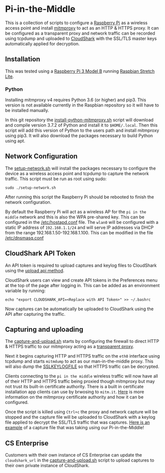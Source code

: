 # Pi-in-the-Middle

This is a collection of scripts to configure a 
[Raspberry Pi](https://www.raspberrypi.org/) as a wireless access point and
install [mitmproxy](https://mitmproxy.org) to act as an HTTP & HTTPS proxy. It
can be configured as a transparent proxy and network traffic can be recorded
using tcpdump and uploaded to [CloudShark](https://cloudshark.io) with the
SSL/TLS master keys automatically applied for decryption.

## Installation

This was tested using a [Raspberry Pi 3 Model B](https://www.raspberrypi.org/products/raspberry-pi-3-model-b/)
running [Raspbian Stretch Lite](https://www.raspberrypi.org/downloads/raspbian/).

### Python

Installing mitmproxy v4 requires Python 3.6 (or higher) and pip3. This version
is not available currently in the Raspbian repository so it will have to be
installed manually. 

In this git repository the
[install-python-mitmproxy.sh](/install-mitmproxy.sh)
script will download and compile version 3.7.2 
of Python and install it to `$HOME/.local`. Then this script will add this
version of Python to the users path and install mitmproxy using pip3. It will
also download the packages necessary to build Python using apt. 

## Network Configuration

The [setup-network.sh](/setup-network.sh) will install the packages necessary
to configure the device as a wireless access point and tcpdump to capture the
network traffic. This script must be run as root using sudo:

```
sudo ./setup-network.sh
```

After running this script the Raspberry Pi should be rebooted to finish the
network configuration.

By default the Raspberry Pi will act as a wireless AP for the `pi in the
middle` network and this is also the WPA pre-shared key. This can be configured
in the [/etc/hostapd.conf](/etc/hostapd.conf) file. The `wlan0` will be
configured with a static IP address of `192.168.1.1/24` and will serve IP
addresses via DHCP from the range 192.168.1.50-192.168.1.100. This can be
modified in the file [/etc/dnsmasq.conf](/etc/dnsmasq.conf)

## CloudShark API Token

An API token is required to upload captures and keylog files to CloudShark
using the [upload api method](https://support.cloudshark.io/api/upload.html).

CloudShark users can view and create API tokens in the Preferences menu at the
top of the page after logging in. This can be added as an environment variable
by running:

```
echo "export CLOUDSHARK_API=<Replace with API Token>" >> ~/.bashrc
```

Now captures can be automatically be uploaded to CloudShark using the API after
capturing the traffic.

## Capturing and uploading

The [capture-and-upload.sh](/capture-and-upload.sh) starts by configuring the
firewall to direct HTTP & HTTPS traffic to our mitmproxy acting as a
[transparent proxy](https://docs.mitmproxy.org/stable/concepts-modes/#transparent-proxy).

Next it begins capturing HTTP and HTTPS traffic on the `eth0` interface using
tcpdump and starts `mitmdump` to act as our man-in-the-middle proxy. This will
also dump the [SSLKEYLOGFILE](https://docs.mitmproxy.org/stable/howto-wireshark-tls/)
so that HTTPS traffic can be decrypted.

Clients connecting to the `pi in the middle` wireless traffic will now have all
of their HTTP and HTTPS traffic being proxied though mitmproxy but may not
trust its built-in certificate authority. There is a built in certificate
installation app clients can use by brwosing to `mitm.it`.
[Here](https://docs.mitmproxy.org/stable/concepts-certificates/) is more
information on the mitmproxy certificate authority and how it can be
configured.

Once the script is killed using `Ctrl+c` the proxy and network capture will be
stopped and the capture file will be uploaded to CloudShark with a keylog file
applied to decrypt the SSL/TLS traffic that was captures. 
[Here is an example](https://www.cloudshark.org/captures/662f862bb6d4) of a
capture file that was taking using our Pi-in-the-Middle! 

## CS Enterprise

Customers with their own instance of CS Enterprise can update the
`cloudshark_url` in the [capture-and-upload.sh](/capture-and-upload.sh) script
to upload captures to their own private instance of CloudShark.
